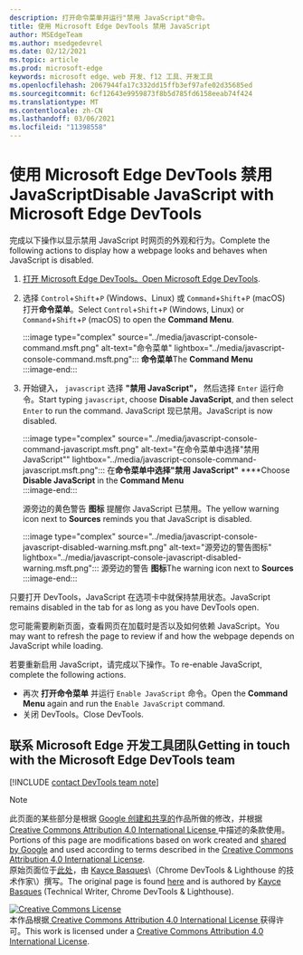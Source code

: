 ```yaml
---
description: 打开命令菜单并运行"禁用 JavaScript"命令。
title: 使用 Microsoft Edge DevTools 禁用 JavaScript
author: MSEdgeTeam
ms.author: msedgedevrel
ms.date: 02/12/2021
ms.topic: article
ms.prod: microsoft-edge
keywords: microsoft edge、web 开发、f12 工具、开发工具
ms.openlocfilehash: 2067944fa17c332dd15ffb3ef97afe02d35685ed
ms.sourcegitcommit: 6cf12643e9959873f8b5d785fd6158eeab74f424
ms.translationtype: MT
ms.contentlocale: zh-CN
ms.lasthandoff: 03/06/2021
ms.locfileid: "11398558"
---
```

<!-- Copyright Kayce Basques 

   Licensed under the Apache License, Version 2.0 (the "License");
   you may not use this file except in compliance with the License.
   You may obtain a copy of the License at

       https://www.apache.org/licenses/LICENSE-2.0

   Unless required by applicable law or agreed to in writing, software
   distributed under the License is distributed on an "AS IS" BASIS,
   WITHOUT WARRANTIES OR CONDITIONS OF ANY KIND, either express or implied.
   See the License for the specific language governing permissions and
   limitations under the License.  -->

# <a name="disable-javascript-with-microsoft-edge-devtools"></a><span data-ttu-id="bf614-104">使用 Microsoft Edge DevTools 禁用 JavaScript</span><span class="sxs-lookup"><span data-stu-id="bf614-104">Disable JavaScript with Microsoft Edge DevTools</span></span>  

<span data-ttu-id="bf614-105">完成以下操作以显示禁用 JavaScript 时网页的外观和行为。</span><span class="sxs-lookup"><span data-stu-id="bf614-105">Complete the following actions to display how a webpage looks and behaves when JavaScript is disabled.</span></span>  

1.  <span data-ttu-id="bf614-106">[打开 Microsoft Edge DevTools。][DevToolsOpen]</span><span class="sxs-lookup"><span data-stu-id="bf614-106">[Open Microsoft Edge DevTools][DevToolsOpen].</span></span>  
1.  <span data-ttu-id="bf614-107">选择 `Control`+`Shift`+`P` \(Windows、Linux\) 或 `Command`+`Shift`+`P` \(macOS\) 打开**命令菜单**。</span><span class="sxs-lookup"><span data-stu-id="bf614-107">Select `Control`+`Shift`+`P` \(Windows, Linux\) or `Command`+`Shift`+`P` \(macOS\) to open the **Command Menu**.</span></span>  
    
    :::image type="complex" source="../media/javascript-console-command.msft.png" alt-text="命令菜单" lightbox="../media/javascript-console-command.msft.png":::
       <span data-ttu-id="bf614-109">**命令菜单**</span><span class="sxs-lookup"><span data-stu-id="bf614-109">The **Command Menu**</span></span>  
    :::image-end:::  
    
1.  <span data-ttu-id="bf614-110">开始键入， `javascript` 选择 **"禁用 JavaScript"，** 然后选择 `Enter` 运行命令。</span><span class="sxs-lookup"><span data-stu-id="bf614-110">Start typing `javascript`, choose **Disable JavaScript**, and then select `Enter` to run the command.</span></span>  <span data-ttu-id="bf614-111">JavaScript 现已禁用。</span><span class="sxs-lookup"><span data-stu-id="bf614-111">JavaScript is now disabled.</span></span>  
    
    :::image type="complex" source="../media/javascript-console-command-javascript.msft.png" alt-text="在命令菜单中选择"禁用 JavaScript"" lightbox="../media/javascript-console-command-javascript.msft.png":::
       <span data-ttu-id="bf614-113">在**命令菜单中选择"禁用 JavaScript"** \*\*\*\*</span><span class="sxs-lookup"><span data-stu-id="bf614-113">Choose **Disable JavaScript** in the **Command Menu**</span></span>  
    :::image-end:::  
    
    <span data-ttu-id="bf614-114">源旁边的黄色警告 **图标** 提醒你 JavaScript 已禁用。</span><span class="sxs-lookup"><span data-stu-id="bf614-114">The yellow warning icon next to **Sources** reminds you that JavaScript is disabled.</span></span>  
    
    :::image type="complex" source="../media/javascript-console-javascript-disabled-warning.msft.png" alt-text="源旁边的警告图标" lightbox="../media/javascript-console-javascript-disabled-warning.msft.png":::
       <span data-ttu-id="bf614-116">源旁边的警告 **图标**</span><span class="sxs-lookup"><span data-stu-id="bf614-116">The warning icon next to **Sources**</span></span>  
    :::image-end:::  
    
<span data-ttu-id="bf614-117">只要打开 DevTools，JavaScript 在选项卡中就保持禁用状态。</span><span class="sxs-lookup"><span data-stu-id="bf614-117">JavaScript remains disabled in the tab for as long as you have DevTools open.</span></span>  

<span data-ttu-id="bf614-118">您可能需要刷新页面，查看网页在加载时是否以及如何依赖 JavaScript。</span><span class="sxs-lookup"><span data-stu-id="bf614-118">You may want to refresh the page to review if and how the webpage depends on JavaScript while loading.</span></span>  

<span data-ttu-id="bf614-119">若要重新启用 JavaScript，请完成以下操作。</span><span class="sxs-lookup"><span data-stu-id="bf614-119">To re-enable JavaScript, complete the following actions.</span></span>  

*   <span data-ttu-id="bf614-120">再次 **打开命令菜单** 并运行 `Enable JavaScript` 命令。</span><span class="sxs-lookup"><span data-stu-id="bf614-120">Open the **Command Menu** again and run the `Enable JavaScript` command.</span></span>  
*   <span data-ttu-id="bf614-121">关闭 DevTools。</span><span class="sxs-lookup"><span data-stu-id="bf614-121">Close DevTools.</span></span>  

## <a name="getting-in-touch-with-the-microsoft-edge-devtools-team"></a><span data-ttu-id="bf614-122">联系 Microsoft Edge 开发工具团队</span><span class="sxs-lookup"><span data-stu-id="bf614-122">Getting in touch with the Microsoft Edge DevTools team</span></span>  

[!INCLUDE [contact DevTools team note](../includes/contact-devtools-team-note.md)]  

<!-- links -->  

[DevToolsOpen]: ../open/index.md "打开 Microsoft Edge DevTools | Microsoft Docs"  

> [!NOTE]
> <span data-ttu-id="bf614-124">此页面的某些部分是根据 [Google 创建和共享的][GoogleSitePolicies]作品所做的修改，并根据[ Creative Commons Attribution 4.0 International License ][CCA4IL]中描述的条款使用。</span><span class="sxs-lookup"><span data-stu-id="bf614-124">Portions of this page are modifications based on work created and [shared by Google][GoogleSitePolicies] and used according to terms described in the [Creative Commons Attribution 4.0 International License][CCA4IL].</span></span>  
> <span data-ttu-id="bf614-125">原始页面位于[此处](https://developers.google.com/web/tools/chrome-devtools/javascript/disable)，由 [Kayce Basques][KayceBasques]\（Chrome DevTools \& Lighthouse 的技术作家\）撰写。</span><span class="sxs-lookup"><span data-stu-id="bf614-125">The original page is found [here](https://developers.google.com/web/tools/chrome-devtools/javascript/disable) and is authored by [Kayce Basques][KayceBasques] \(Technical Writer, Chrome DevTools \& Lighthouse\).</span></span>  

[![Creative Commons License][CCby4Image]][CCA4IL]  
<span data-ttu-id="bf614-127">本作品根据[ Creative Commons Attribution 4.0 International License ][CCA4IL]获得许可。</span><span class="sxs-lookup"><span data-stu-id="bf614-127">This work is licensed under a [Creative Commons Attribution 4.0 International License][CCA4IL].</span></span>  

[CCA4IL]: https://creativecommons.org/licenses/by/4.0  
[CCby4Image]: https://i.creativecommons.org/l/by/4.0/88x31.png  
[GoogleSitePolicies]: https://developers.google.com/terms/site-policies  
[KayceBasques]: https://developers.google.com/web/resources/contributors/kaycebasques  
